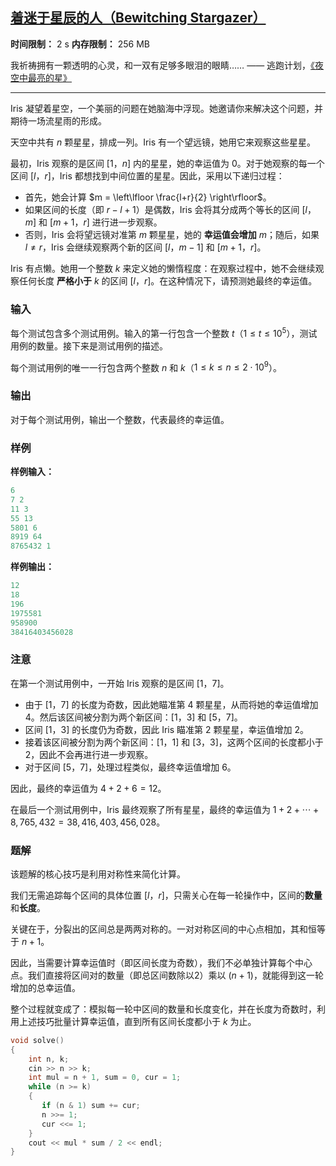 ## [着迷于星辰的人（Bewitching Stargazer）](https://codeforces.com/problemset/problem/2053/C)

**时间限制：** 2 s
**内存限制：** 256 MB



我祈祷拥有一颗透明的心灵，和一双有足够多眼泪的眼睛……  	—— 逃跑计划，[《夜空中最亮的星》](https://www.youtube.com/watch?v=GPnymcrXgX0)

----
Iris 凝望着星空，一个美丽的问题在她脑海中浮现。她邀请你来解决这个问题，并期待一场流星雨的形成。

天空中共有 $n$ 颗星星，排成一列。Iris 有一个望远镜，她用它来观察这些星星。

最初，Iris 观察的是区间 $[1$，$n]$ 内的星星，她的幸运值为 $0$。对于她观察的每一个区间 $[l$，$r]$，Iris 都想找到中间位置的星星。因此，采用以下递归过程：

-   首先，她会计算 $m = \left\lfloor \frac{l+r}{2} \right\rfloor$。
-   如果区间的长度（即 $r - l + 1$）是偶数，Iris 会将其分成两个等长的区间 $[l$，$m]$ 和 $[m+1$，$r]$ 进行进一步观察。
-   否则，Iris 会将望远镜对准第 $m$ 颗星星，她的 **幸运值会增加** $m$；随后，如果 $l \neq r$，Iris 会继续观察两个新的区间 $[l$，$m-1]$ 和 $[m+1$，$r]$。

Iris 有点懒。她用一个整数 $k$ 来定义她的懒惰程度：在观察过程中，她不会继续观察任何长度 **严格小于** $k$ 的区间 $[l$，$r]$。在这种情况下，请预测她最终的幸运值。







### 输入

每个测试包含多个测试用例。输入的第一行包含一个整数 $t$（$1 \leq t \leq 10^5$），测试用例的数量。接下来是测试用例的描述。

每个测试用例的唯一一行包含两个整数 $n$ 和 $k$（$1 \leq k \leq n \leq 2\cdot 10^9$）。





### 输出

对于每个测试用例，输出一个整数，代表最终的幸运值。





### 样例

**样例输入：**

```cpp
6
7 2
11 3
55 13
5801 6
8919 64
8765432 1
```



**样例输出：**

```cpp
12
18
196
1975581
958900
38416403456028
```





### 注意

在第一个测试用例中，一开始 Iris 观察的是区间 $[1$，$7]$。

* 由于 $[1$，$7]$ 的长度为奇数，因此她瞄准第 $4$ 颗星星，从而将她的幸运值增加 $4$。然后该区间被分割为两个新区间：$[1$，$3]$ 和 $[5$，$7]$。
* 区间 $[1$，$3]$ 的长度仍为奇数，因此 Iris 瞄准第 $2$ 颗星星，幸运值增加 $2$。
* 接着该区间被分割为两个新区间：$[1$，$1]$ 和 $[3$，$3]$，这两个区间的长度都小于 $2$，因此不会再进行进一步观察。
* 对于区间 $[5$，$7]$，处理过程类似，最终幸运值增加 $6$。

因此，最终的幸运值为 $4 + 2 + 6 = 12$。

在最后一个测试用例中，Iris 最终观察了所有星星，最终的幸运值为 $1 + 2 + \cdots + 8,765,432 = 38,416,403,456,028$。





### 题解

该题解的核心技巧是利用对称性来简化计算。

我们无需追踪每个区间的具体位置 $[l$，$r]$，只需关心在每一轮操作中，区间的**数量**和**长度**。

关键在于，分裂出的区间总是两两对称的。一对对称区间的中心点相加，其和恒等于 $n+1$。

因此，当需要计算幸运值时（即区间长度为奇数），我们不必单独计算每个中心点。我们直接将区间对的数量（即总区间数除以$2$）乘以 $(n+1)$，就能得到这一轮增加的总幸运值。

整个过程就变成了：模拟每一轮中区间的数量和长度变化，并在长度为奇数时，利用上述技巧批量计算幸运值，直到所有区间长度都小于 $k$ 为止。



```cpp
void solve()
{
    int n, k;
    cin >> n >> k;
    int mul = n + 1, sum = 0, cur = 1;
    while (n >= k)
    {
       if (n & 1) sum += cur;
       n >>= 1;
       cur <<= 1;
    }
    cout << mul * sum / 2 << endl;
}
```